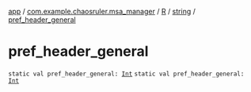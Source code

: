 [app](../../../index.md) / [com.example.chaosruler.msa_manager](../../index.md) / [R](../index.md) / [string](index.md) / [pref_header_general](.)

# pref_header_general

`static val pref_header_general: `[`Int`](https://kotlinlang.org/api/latest/jvm/stdlib/kotlin/-int/index.html)
`static val pref_header_general: `[`Int`](https://kotlinlang.org/api/latest/jvm/stdlib/kotlin/-int/index.html)